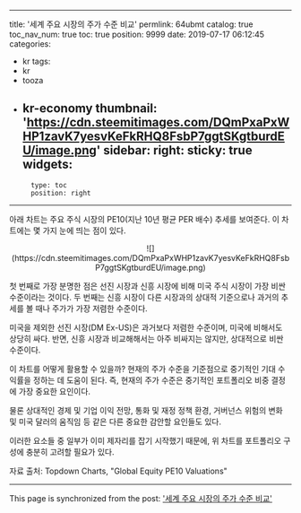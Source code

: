 
---
title: '세계 주요 시장의 주가 수준 비교'
permlink: 64ubmt
catalog: true
toc_nav_num: true
toc: true
position: 9999
date: 2019-07-17 06:12:45
categories:
- kr
tags:
- kr
- tooza
- kr-economy
thumbnail: 'https://cdn.steemitimages.com/DQmPxaPxWHP1zavK7yesvKeFkRHQ8FsbP7ggtSKgtburdEU/image.png'
sidebar:
    right:
        sticky: true
widgets:
    -
        type: toc
        position: right
---


아래 차트는 주요 주식 시장의 PE10(지난 10년 평균 PER 배수) 추세를 보여준다. 이 차트에는 몇 가지 눈에 띄는 점이 있다.

<center>
![](https://cdn.steemitimages.com/DQmPxaPxWHP1zavK7yesvKeFkRHQ8FsbP7ggtSKgtburdEU/image.png)
</center>

첫 번째로 가장 분명한 점은 선진 시장과 신흥 시장에 비해 미국 주식 시장이 가장 비싼 수준이라는 것이다. 두 번째는 신흥 시장이 다른 시장과의 상대적 기준으로나 과거의 추세를 볼 때나 주가가 가장 저렴한 수준이다.​

미국을 제외한 선진 시장(DM Ex-US)은 과거보다 저렴한 수준이며, 미국에 비해서도 상당히 싸다. 반면, 신흥 시장과 비교해해서는 아주 비싸지는 않지만, 상대적으로 비싼 수준이다.​

이 차트를 어떻게 활용할 수 있을까? 현재의 주가 수준을 기준점으로 중기적인 기대 수익률을 정하는 데 도움이 된다. 즉, 현재의 주가 수준은 중기적인 포트폴리오 비중 결정에 가장 중요한 요인이다.​

물론 상대적인 경제 및 기업 이익 전망, 통화 및 재정 정책 환경, 거버넌스 위험의 변화 및 미국 달러의 움직임 등 같은 다른 중요한 감안할 요인들도 있다.​

이러한 요소들 중 일부가 이미 제자리를 잡기 시작했기 때문에, 위 차트를 포트폴리오 구성에 충분히 고려할 필요가 있다.​

자료 출처: Topdown Charts, "Global Equity PE10 Valuations"

- - -

This page is synchronized from the post: ['세계 주요 시장의 주가 수준 비교'](https://steemit.com/@pius.pius/64ubmt)
